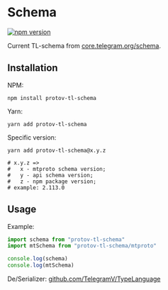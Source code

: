 # Schema
[![npm version](https://badge.fury.io/js/protov-tl-schema.svg)](https://badge.fury.io/js/protov-tl-schema)

Current TL-schema from [core.telegram.org/schema](https://core.telegram.org/schema).

## Installation
NPM:
```shell script
npm install protov-tl-schema
```

Yarn:
```shell script
yarn add protov-tl-schema
```

Specific version:
```shell script
yarn add protov-tl-schema@x.y.z

# x.y.z => 
#   x - mtproto schema version;
#   y - api schema version;
#   z - npm package version;
# example: 2.113.0
```

## Usage
Example:
```javascript
import schema from "protov-tl-schema"
import mtSchema from "protov-tl-schema/mtproto"

console.log(schema)
console.log(mtSchema)
```

De/Serializer: [github.com/TelegramV/TypeLanguage](https://github.com/TelegramV/TypeLanguage)